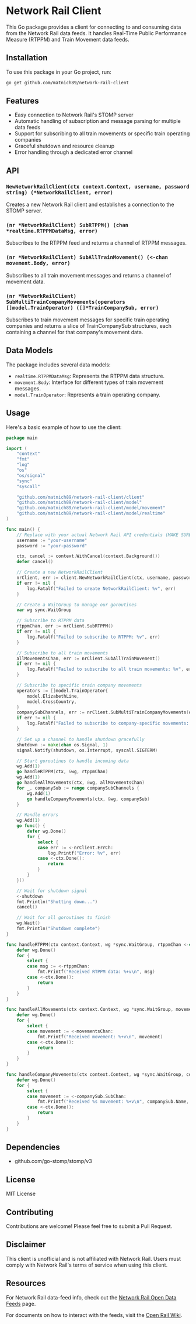# Network Rail Client

This Go package provides a client for connecting to and consuming data from the Network Rail data feeds. It handles Real-Time Public Performance Measure (RTPPM) and Train Movement data feeds.

## Installation

To use this package in your Go project, run:

```bash
go get github.com/matnich89/network-rail-client
```

## Features

* Easy connection to Network Rail's STOMP server
* Automatic handling of subscription and message parsing for multiple data feeds
* Support for subscribing to all train movements or specific train operating companies
* Graceful shutdown and resource cleanup
* Error handling through a dedicated error channel

## API

### `NewNetworkRailClient(ctx context.Context, username, password string) (*NetworkRailClient, error)`

Creates a new Network Rail client and establishes a connection to the STOMP server.

### `(nr *NetworkRailClient) SubRTPPM() (chan *realtime.RTPPMDataMsg, error)`

Subscribes to the RTPPM feed and returns a channel of RTPPM messages.

### `(nr *NetworkRailClient) SubAllTrainMovement() (<-chan movement.Body, error)`

Subscribes to all train movement messages and returns a channel of movement data.

### `(nr *NetworkRailClient) SubMultiTrainCompanyMovements(operators []model.TrainOperator) ([]*TrainCompanySub, error)`

Subscribes to train movement messages for specific train operating companies and returns a slice of TrainCompanySub structures, each containing a channel for that company's movement data.

## Data Models

The package includes several data models:

* `realtime.RTPPMDataMsg`: Represents the RTPPM data structure.
* `movement.Body`: Interface for different types of train movement messages.
* `model.TrainOperator`: Represents a train operating company.

## Usage

Here's a basic example of how to use the client:

```go
package main

import (
	"context"
	"fmt"
	"log"
	"os"
	"os/signal"
	"sync"
	"syscall"

	"github.com/matnich89/network-rail-client/client"
	"github.com/matnich89/network-rail-client/model"
	"github.com/matnich89/network-rail-client/model/movement"
	"github.com/matnich89/network-rail-client/model/realtime"
)

func main() {
	// Replace with your actual Network Rail API credentials (MAKE SURE TO USE EMV VARS!!!)
	username := "your-username"
	password := "your-password"

	ctx, cancel := context.WithCancel(context.Background())
	defer cancel()

	// Create a new NetworkRailClient
	nrClient, err := client.NewNetworkRailClient(ctx, username, password)
	if err != nil {
		log.Fatalf("Failed to create NetworkRailClient: %v", err)
	}

	// Create a WaitGroup to manage our goroutines
	var wg sync.WaitGroup

	// Subscribe to RTPPM data
	rtppmChan, err := nrClient.SubRTPPM()
	if err != nil {
		log.Fatalf("Failed to subscribe to RTPPM: %v", err)
	}

	// Subscribe to all train movements
	allMovementsChan, err := nrClient.SubAllTrainMovement()
	if err != nil {
		log.Fatalf("Failed to subscribe to all train movements: %v", err)
	}

	// Subscribe to specific train company movements
	operators := []model.TrainOperator{
		model.ElizabethLine,
		model.CrossCountry,
	}
	companySubChannels, err := nrClient.SubMultiTrainCompanyMovements(operators)
	if err != nil {
		log.Fatalf("Failed to subscribe to company-specific movements: %v", err)
	}

	// Set up a channel to handle shutdown gracefully
	shutdown := make(chan os.Signal, 1)
	signal.Notify(shutdown, os.Interrupt, syscall.SIGTERM)

	// Start goroutines to handle incoming data
	wg.Add(1)
	go handleRTPPM(ctx, &wg, rtppmChan)
	wg.Add(1)
	go handleAllMovements(ctx, &wg, allMovementsChan)
	for _, companySub := range companySubChannels {
		wg.Add(1)
		go handleCompanyMovements(ctx, &wg, companySub)
	}

	// Handle errors
	wg.Add(1)
	go func() {
		defer wg.Done()
		for {
			select {
			case err := <-nrClient.ErrCh:
				log.Printf("Error: %v", err)
			case <-ctx.Done():
				return
			}
		}
	}()

	// Wait for shutdown signal
	<-shutdown
	fmt.Println("Shutting down...")
	cancel()

	// Wait for all goroutines to finish
	wg.Wait()
	fmt.Println("Shutdown complete")
}

func handleRTPPM(ctx context.Context, wg *sync.WaitGroup, rtppmChan <-chan *realtime.RTPPMDataMsg) {
	defer wg.Done()
	for {
		select {
		case msg := <-rtppmChan:
			fmt.Printf("Received RTPPM data: %+v\n", msg)
		case <-ctx.Done():
			return
		}
	}
}

func handleAllMovements(ctx context.Context, wg *sync.WaitGroup, movementsChan <-chan movement.Body) {
	defer wg.Done()
	for {
		select {
		case movement := <-movementsChan:
			fmt.Printf("Received movement: %+v\n", movement)
		case <-ctx.Done():
			return
		}
	}
}

func handleCompanyMovements(ctx context.Context, wg *sync.WaitGroup, companySub *client.TrainCompanySub) {
	defer wg.Done()
	for {
		select {
		case movement := <-companySub.SubChan:
			fmt.Printf("Received %s movement: %+v\n", companySub.Name, movement)
		case <-ctx.Done():
			return
		}
	}
}

```

## Dependencies

* github.com/go-stomp/stomp/v3

## License

MIT License

## Contributing

Contributions are welcome! Please feel free to submit a Pull Request.

## Disclaimer

This client is unofficial and is not affiliated with Network Rail. Users must comply with Network Rail's terms of service when using this client.

## Resources


For Network Rail data-feed info, check out the [Network Rail Open Data Feeds](https://www.networkrail.co.uk/who-we-are/transparency-and-ethics/transparency/open-data-feeds/) page.

For documents on how to interact with the feeds, visit the [Open Rail Wiki](https://wiki.openraildata.com/index.php?title=Main_Page).

